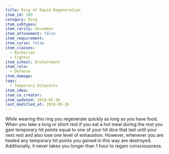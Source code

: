 ```yaml
---
title: Ring of Rapid Regeneration
item_id: 103
category: Ring
item_subtypes:
item_rarity: Uncommon
item_attunement: false
item_requirement:
item_curse: false
item_classes:
  - Barbarian
  - Fighter
item_school: Enchantment
item_role:
  - Defense
item_damage:
tags:
  - Temporary Hitpoints
item_idea:
item_co_creator:
item_updated: 2018-05-26
last_modified_at: 2018-05-26
---
```


While wearing this ring you regenerate quickly as long as you have food. When you take a long or short rest if you eat a hot meal during the rest you gain temporary hit points equal to one of your hit dice that last until your next rest and also lose one level of exhaustion. However, whenever you are healed any temporary hit points you gained in this way are destroyed.
Additionally, it never takes you longer than 1 hour to regain consciousness.

